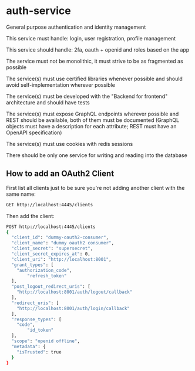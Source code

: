 # auth-service

General purpose authentication and identity management

This service must handle: login, user registration, profile management

This service should handle: 2fa, oauth + openid and roles based on the app

The service must not be monolithic, it must strive to be as fragmented as possible

The service(s) must use certified libraries whenever possible and should avoid self-implementation wherever possible

The service(s) must be developed with the "Backend for frontend" architecture and should have tests

The service(s) must expose GraphQL endpoints wherever possible and REST should be available, both of them must be documented (GraphQL objects must have a description for each attribute; REST must have an OpenAPI specification)

The service(s) must use cookies with redis sessions

There should be only one service for writing and reading into the database

## How to add an OAuth2 Client

First list all clients just to be sure you're not adding another client with the same name:

```sh
GET http://localhost:4445/clients
```

Then add the client:

```sh
POST http://localhost:4445/clients
{
  "client_id": "dummy-oauth2-consumer",
  "client_name": "dummy oauth2 consumer",
  "client_secret": "supersecret",
  "client_secret_expires_at": 0,
  "client_uri": "http://localhost:8001",
  "grant_types": [
    "authorization_code",
		"refresh_token" 
  ],
  "post_logout_redirect_uris": [
    "http://localhost:8001/auth/logout/callback"
  ],
  "redirect_uris": [
    "http://localhost:8001/auth/login/callback"
  ],
  "response_types": [
    "code",
		"id_token"
  ],
  "scope": "openid offline",
  "metadata": {
    "isTrusted": true
  }
}
```
